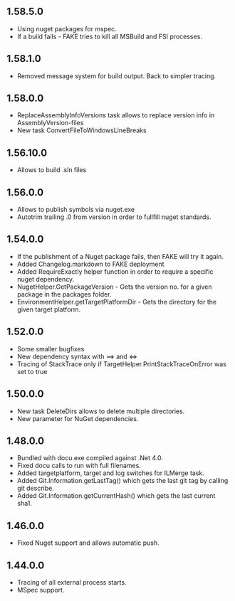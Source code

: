 ## 1.58.5.0

* Using nuget packages for mspec.
* If a build fails - FAKE tries to kill all MSBuild and FSI processes.

## 1.58.1.0

* Removed message system for build output. Back to simpler tracing.

## 1.58.0.0

* ReplaceAssemblyInfoVersions task allows to replace version info in AssemblyVersion-files
* New task ConvertFileToWindowsLineBreaks

## 1.56.10.0

* Allows to build .sln files

## 1.56.0.0

* Allows to publish symbols via nuget.exe
* Autotrim trailing .0 from version in order to fullfill nuget standards.

## 1.54.0.0

* If the publishment of a Nuget package fails, then FAKE will try it again.
* Added Changelog.markdown to FAKE deployment
* Added RequireExactly helper function in order to require a specific nuget dependency.
* NugetHelper.GetPackageVersion - Gets the version no. for a given package in the packages folder.
* EnvironmentHelper.getTargetPlatformDir - Gets the directory for the given target platform.

## 1.52.0.0

* Some smaller bugfixes
* New dependency syntax with ==> and <=>
* Tracing of StackTrace only if TargetHelper.PrintStackTraceOnError was set to true

## 1.50.0.0

* New task DeleteDirs allows to delete multiple directories.
* New parameter for NuGet dependencies.

## 1.48.0.0

* Bundled with docu.exe compiled against .Net 4.0.
* Fixed docu calls to run with full filenames.
* Added targetplatform, target and log switches for ILMerge task.
* Added Git.Information.getLastTag() which gets the last git tag by calling git describe.
* Added Git.Information.getCurrentHash() which gets the last current sha1.

## 1.46.0.0

* Fixed Nuget support and allows automatic push.

## 1.44.0.0

* Tracing of all external process starts.
* MSpec support.
